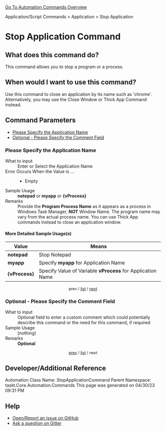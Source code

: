 <!--TITLE: Stop Application Command -->
<!-- SUBTITLE: a command in the Application/Script Commands group. -->
[Go To Automation Commands Overview](/automation-commands.md)


Application/Script Commands &gt; Application &gt; Stop Application


# Stop Application Command


## What does this command do?
This command allows you to stop a program or a process.


## When would I want to use this command?
Use this command to close an application by its name such as 'chrome'. Alternatively, you may use the Close Window or Thick App Command instead.


<a id="param_list"></a>
## Command Parameters
- [Please Specify the Application Name](#param_0)
- [Optional - Please Specify the Comment Field](#param_1)


<a id="param_0"></a>
### Please Specify the Application Name


<dl>
<dt>What to input</dt><dd>Enter or Select the Application Name</dd>
<dt>Error Occurs When the Value is ...</dt><dd><ul>
<li>Empty</li>
</ul></dd>
<dt>Sample Usage</dt><dd><strong>notepad</strong> or <strong>myapp</strong> or <strong>{vProcess}</strong></dd>
<dt>Remarks</dt><dd>Provide the <strong>Program Process Name</strong> as it appears as a process in Windows Task Manager, <strong>NOT</strong> Window Name. The program name may vary from the actual process name.  You can use Thick App commands instead to close an application window.</dd>
</dl>




#### More Detailed Sample Usage(s)
| Value | Means |
|---|---|
| <strong>notepad</strong> | Stop Notepad |
| <strong>myapp</strong> | Specify **myapp** for Application Name |
| <strong>{vProcess}</strong> | Specify Value of Variable **vProcess** for Application Name |


<div style="font-size: 90%; text-align: center">


prev / [list](#param_list) / [next](#param_1)


</div>


<a id="param_1"></a>
### Optional - Please Specify the Comment Field


<dl>
<dt>What to input</dt><dd>Optional field to enter a custom comment which could potentially describe this command or the need for this command, if required</dd>
<dt>Sample Usage</dt><dd>(nothing)</dd>
<dt>Remarks</dt><dd><strong>Optional</strong><br></dd>
</dl>




<div style="font-size: 90%; text-align: center">


[prev](#param_1) / [list](#param_list) / next


</div>


## Developer/Additional Reference
Automation Class Name: StopApplicationCommand
Parent Namespace: taskt.Core.Automation.Commands
This page was generated on 04/30/23 09:31 PM


## Help
- [Open/Report an issue on GitHub](https://github.com/rcktrncn/taskt/issues/new)
- [Ask a question on Gitter](https://gitter.im/taskt-rpa/Lobby)
